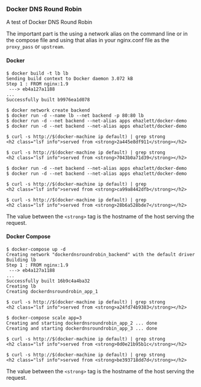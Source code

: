 ### Docker DNS Round Robin

A test of Docker DNS Round Robin

The important part is the using a network alias on the command line or in the compose file and using that alias in your nginx.conf file as the `proxy_pass` or `upstream`.

#### Docker

```
$ docker build -t lb lb
Sending build context to Docker daemon 3.072 kB
Step 1 : FROM nginx:1.9
 ---> eb4a127a1188
...
Successfully built b9976ea1d078

$ docker network create backend
$ docker run -d --name lb --net backend -p 80:80 lb
$ docker run -d --net backend --net-alias apps ehazlett/docker-demo
$ docker run -d --net backend --net-alias apps ehazlett/docker-demo

$ curl -s http://$(docker-machine ip default) | grep strong
<h2 class="lsf info">served from <strong>2a445e8df911</strong></h2>

$ curl -s http://$(docker-machine ip default) | grep strong
<h2 class="lsf info">served from <strong>7043b0a71d39</strong></h2>

$ docker run -d --net backend --net-alias apps ehazlett/docker-demo
$ docker run -d --net backend --net-alias apps ehazlett/docker-demo

$ curl -s http://$(docker-machine ip default) | grep
<h2 class="lsf info">served from <strong>ca99a8442dfb</strong></h2>

$ curl -s http://$(docker-machine ip default) | grep
<h2 class="lsf info">served from <strong>28b6a528bde7</strong></h2>
```

The value between the `<strong>` tag is the hostname of the host serving the request.

#### Docker Compose

```
$ docker-compose up -d
Creating network "dockerdnsroundrobin_backend" with the default driver
Building lb
Step 1 : FROM nginx:1.9
 ---> eb4a127a1188
...
Successfully built 16b9c4a4ba32
Creating lb
Creating dockerdnsroundrobin_app_1

$ curl -s http://$(docker-machine ip default) | grep strong
<h2 class="lsf info">served from <strong>a24fd74b9383</strong></h2>

$ docker-compose scale app=3
Creating and starting dockerdnsroundrobin_app_2 ... done
Creating and starting dockerdnsroundrobin_app_3 ... done

$ curl -s http://$(docker-machine ip default) | grep strong
<h2 class="lsf info">served from <strong>0d0e21b95b1c</strong></h2>

$ curl -s http://$(docker-machine ip default) | grep strong
<h2 class="lsf info">served from <strong>be393718dd7d</strong></h2>
```

The value between the `<strong>` tag is the hostname of the host serving the request.
